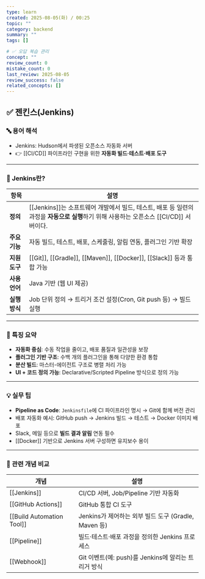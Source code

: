 ```yaml
---
type: learn
created: 2025-08-05(화) / 00:25
topic: ""
category: backend
summary: ""
tags: []

# ✅ 오답 복습 관리
concept: ""
review_count: 0
mistake_count: 0
last_review: 2025-08-05
review_success: false
related_concepts: []
---
```

## ✅ 젠킨스(Jenkins)

### 🔤 용어 해석

- Jenkins: Hudson에서 파생된 오픈소스 자동화 서버  
- 👉 [[CI/CD]] 파이프라인 구현을 위한 **자동화 빌드·테스트·배포 도구**

---

### 🧩 Jenkins란?

| 항목 | 설명 |
|------|------|
| **정의** | [[Jenkins]]는 소프트웨어 개발에서 빌드, 테스트, 배포 등 일련의 과정을 **자동으로 실행**하기 위해 사용하는 오픈소스 [[CI/CD]] 서버이다. |
| **주요 기능** | 자동 빌드, 테스트, 배포, 스케줄링, 알림 연동, 플러그인 기반 확장 |
| **지원 도구** | [[Git]], [[Gradle]], [[Maven]], [[Docker]], [[Slack]] 등과 통합 가능 |
| **사용 언어** | Java 기반 (웹 UI 제공) |
| **실행 방식** | Job 단위 정의 → 트리거 조건 설정(Cron, Git push 등) → 빌드 실행

---

### 🧠 특징 요약

- **자동화 중심**: 수동 작업을 줄이고, 배포 품질과 일관성을 보장
- **플러그인 기반 구조**: 수백 개의 플러그인을 통해 다양한 환경 통합
- **분산 빌드**: 마스터-에이전트 구조로 병렬 처리 가능
- **UI + 코드 정의 가능**: Declarative/Scripted Pipeline 방식으로 정의 가능

---

### 💡 실무 팁

- **Pipeline as Code**: `Jenkinsfile`에 CI 파이프라인 명시 → Git에 함께 버전 관리
- 배포 자동화 예시: GitHub push → Jenkins 빌드 → 테스트 → Docker 이미지 배포
- Slack, 메일 등으로 **빌드 결과 알림** 연동 필수
- [[Docker]] 기반으로 Jenkins 서버 구성하면 유지보수 용이

---

### 🔗 관련 개념 비교

| 개념 | 설명 |
|------|------|
| [[Jenkins]] | CI/CD 서버, Job/Pipeline 기반 자동화 |
| [[GitHub Actions]] | GitHub 통합 CI 도구 |
| [[Build Automation Tool]] | Jenkins가 제어하는 외부 빌드 도구 (Gradle, Maven 등) |
| [[Pipeline]] | 빌드·테스트·배포 과정을 정의한 Jenkins 프로세스 |
| [[Webhook]] | Git 이벤트(예: push)를 Jenkins에 알리는 트리거 방식 |
